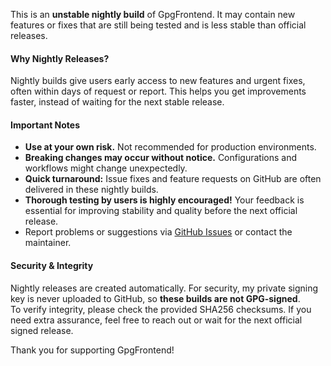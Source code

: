 This is an **unstable nightly build** of GpgFrontend. It may contain new
features or fixes that are still being tested and is less stable than official
releases.

#### Why Nightly Releases?

Nightly builds give users early access to new features and urgent fixes, often
within days of request or report. This helps you get improvements faster,
instead of waiting for the next stable release.

#### Important Notes

- **Use at your own risk.** Not recommended for production environments.
- **Breaking changes may occur without notice.** Configurations and workflows
  might change unexpectedly.
- **Quick turnaround:** Issue fixes and feature requests on GitHub are often
  delivered in these nightly builds.
- **Thorough testing by users is highly encouraged!** Your feedback is essential
  for improving stability and quality before the next official release.
- Report problems or suggestions via [GitHub
  Issues](https://github.com/YourRepo/GpgFrontend/issues) or contact the
  maintainer.

#### Security & Integrity

Nightly releases are created automatically. For security, my private signing key
is never uploaded to GitHub, so **these builds are not GPG-signed**.  
To verify integrity, please check the provided SHA256 checksums. If you need
extra assurance, feel free to reach out or wait for the next official signed
release.

Thank you for supporting GpgFrontend!
